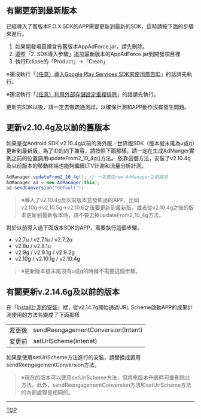 ## 有關更新到最新版本

已經導入了舊版本F.O.X SDK的APP需要更新到最新的SDK，這時請按下面的步驟來進行。

1. 如果開發項目裡含有舊版本AppAdForce.jar，請先刪除。
1. 遵照「2. SDK導入步驟」追加最新版本的AppAdForce.jar到開發項目裡
1. 執行Eclipse的「Product」→「Clean」

※還沒執行「[（任意）導入Google Play Services SDK來使用廣告ID](../../google_play_services/tw/)」的話請先執行。

※還沒執行「[（任意）利用外部存儲設定重複排除](../../external_storage/tw/)」的話請先執行。

更新完SDK以後，請一定去做疏通測試，以確保計測和APP動作沒有發生問題。


## 更新v2.10.4g及以前的舊版本

如果是從Android SDK v2.10.4g以前的海外版／世界版SDK（版本號末尾為u或g）更新到最新版，為了ID的向下兼容，請按照下面那樣，請一定在生成AdManger實例之前的位置調用updateFrom2_10_4g()方法。
依靠這個方法，安裝了v2.10.4g及以前版本的移動終端也能夠繼續LTV計測和流量分析計測。


```java
AdManager.updateFrom2_10_4g(); // 一定要在new AdManager之前調用
AdManager ad = new AdManager(this);
ad.sendConversion("default");
```

> ※導入了v2.10.4g及以前版本並發佈過的APP，比如v2.10g→v2.10.5g→v2.10.6之後要更新到最新版，或者從v2.10.4g之後的版本更新到最新版本時，請不要去掉updateFrom2_10_4g方法。


對於以前導入過下面版本SDK的APP，需要執行這個步驟。

* v2.7u / v2.7.1u / v2.7.2u
* v2.8u / v2.8.1u
* v2.9g / v2.9.1g / v2.9.2g
* v2.10g / v2.10.1g / v2.10.4g

> ※更新版本號末尾沒有u或g的時候不需要這個步驟。


## 有關更新v.2.14.6g及以前的版本


在「[Install計測的安裝](/lang/tw/doc/send_conversion/README.md)」裡，從v2.14.7g開始通過URL Scheme啟動APP的成果計測使用的方法名變成了下面那樣

<table>
  <tr>
    <td>変更後</td>
    <td>sendReengagementConversion(Intent)</td>
  </tr>
  <tr>
    <td>変更前</td>
    <td>setUrlScheme(Intenet)</td>
  </tr>
</table>

如果是使用setUrlScheme方法進行的安裝，請替換成調用sendReengagementConversion方法。

> ※現在的版本可以使用setUrlScheme方法，但將來版本升級時可能刪除此方法。此外，sendReengagementConversion方法和setUrlScheme方法的內部處理是相同的。

---
[TOP](/lang/tw/README.md)
